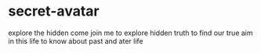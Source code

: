 # secret-avatar
explore the hidden
come join me to explore hidden truth 
to find our true aim in this life
to know about past and ater life
